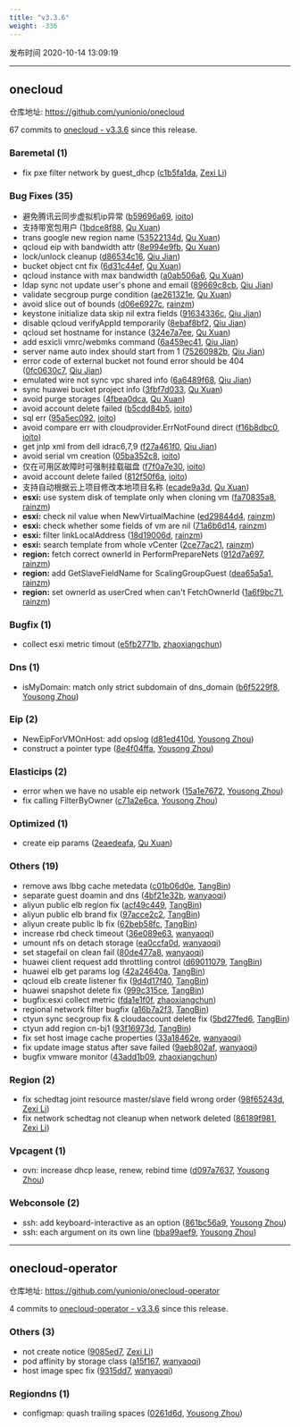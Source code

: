 ```yaml
---
title: "v3.3.6"
weight: -336
---
```


发布时间 2020-10-14 13:09:19

---
## onecloud

仓库地址: https://github.com/yunionio/onecloud

67 commits to [onecloud - v3.3.6] since this release.

### Baremetal (1)
- fix pxe filter network by guest_dhcp ([c1b5fa1da](https://github.com/yunionio/onecloud/commit/c1b5fa1da93ad30f87a8b0bde083c781404c074b), [Zexi Li](mailto:zexi.li@qq.com))

### Bug Fixes (35)
- 避免腾讯云同步虚拟机ip异常 ([b59696a69](https://github.com/yunionio/onecloud/commit/b59696a691dfcee0eb38b13f0aa63cce1e1801bc), [ioito](mailto:quxuan@yunionyun.com))
- 支持带宽包用户 ([1bdce8f88](https://github.com/yunionio/onecloud/commit/1bdce8f88b60b0c15122551cc2a1522ec44aee29), [Qu Xuan](mailto:quxuan@yunionyun.com))
- trans google new region name ([53522134d](https://github.com/yunionio/onecloud/commit/53522134df3b92ee93a0e9acd0c718cff5f1aedb), [Qu Xuan](mailto:quxuan@yunionyun.com))
- qcloud eip with bandwidth attr ([8e994e9fb](https://github.com/yunionio/onecloud/commit/8e994e9fb8aebf72219824b6ba2cf1169f5f2e1c), [Qu Xuan](mailto:quxuan@yunionyun.com))
- lock/unlock cleanup ([d86534c16](https://github.com/yunionio/onecloud/commit/d86534c16bb90f9de18e7b650d2cd7213d4f7679), [Qiu Jian](mailto:qiujian@yunionyun.com))
- bucket object cnt fix ([6d31c44ef](https://github.com/yunionio/onecloud/commit/6d31c44ef3456310754bdc8d7df38c8b17ea584d), [Qu Xuan](mailto:quxuan@yunionyun.com))
- qcloud instance with max bandwidth ([a0ab506a6](https://github.com/yunionio/onecloud/commit/a0ab506a686cf8b38a065e88a59e8bcb3ec09b52), [Qu Xuan](mailto:quxuan@yunionyun.com))
- ldap sync not update user's phone and email ([89669c8cb](https://github.com/yunionio/onecloud/commit/89669c8cb2ce3b6ba4cd750f8fbaf3534bbfa80e), [Qiu Jian](mailto:qiujian@yunionyun.com))
- validate secgroup purge condition ([ae261321e](https://github.com/yunionio/onecloud/commit/ae261321ec0c08d1179683d1ee67270b5cde6db2), [Qu Xuan](mailto:quxuan@yunionyun.com))
- avoid slice out of bounds ([d06e6927c](https://github.com/yunionio/onecloud/commit/d06e6927ca744ad2dc22ba3a10eee94757b65d48), [rainzm](mailto:mjoycarry@gmail.com))
- keystone initialize data skip nil extra fields ([91634336c](https://github.com/yunionio/onecloud/commit/91634336c67143b629c63110c6161ed9edc79583), [Qiu Jian](mailto:qiujian@yunionyun.com))
- disable qcloud verifyAppId temporarily ([8ebaf8bf2](https://github.com/yunionio/onecloud/commit/8ebaf8bf2dfd899bfc4c31992ff5910eef56d00f), [Qiu Jian](mailto:qiujian@yunionyun.com))
- qcloud set hostname for instance ([324e7a7ee](https://github.com/yunionio/onecloud/commit/324e7a7ee482f512ebee04993ba7d4dfc88173a2), [Qu Xuan](mailto:quxuan@yunionyun.com))
- add esxicli vmrc/webmks command ([6a459ec41](https://github.com/yunionio/onecloud/commit/6a459ec41d98696d779c951d2635e6edfbf220bf), [Qiu Jian](mailto:qiujian@yunionyun.com))
- server name auto index should start from 1 ([75260982b](https://github.com/yunionio/onecloud/commit/75260982bc636e900402ad9568ef6c9647d97eb0), [Qiu Jian](mailto:qiujian@yunionyun.com))
- error code of external bucket not found error should be 404 ([0fc0630c7](https://github.com/yunionio/onecloud/commit/0fc0630c7a10d9ad4ff98888ba86ef6d2738d5df), [Qiu Jian](mailto:qiujian@yunionyun.com))
- emulated wire not sync vpc shared info ([6a6489f68](https://github.com/yunionio/onecloud/commit/6a6489f68a6c5089da7818ccc63e2ee7c9e940db), [Qiu Jian](mailto:qiujian@yunionyun.com))
- sync huawei bucket project info ([3fbf7d033](https://github.com/yunionio/onecloud/commit/3fbf7d033f7392d15db9cab6e40ceab122f8cf43), [Qu Xuan](mailto:quxuan@yunionyun.com))
- avoid purge storages ([4fbea0dca](https://github.com/yunionio/onecloud/commit/4fbea0dcabeb7d8bb58994a3d3928064c3237320), [Qu Xuan](mailto:quxuan@yunionyun.com))
- avoid account delete failed ([b5cdd84b5](https://github.com/yunionio/onecloud/commit/b5cdd84b59f84c6723287228186c753f0dae6a85), [ioito](mailto:quxuan@yunionyun.com))
- sql err ([95a5ec092](https://github.com/yunionio/onecloud/commit/95a5ec092fe866f0c547d1e6845f21f0d18649dc), [ioito](mailto:quxuan@yunionyun.com))
- avoid compare err with cloudprovider.ErrNotFound direct ([f16b8dbc0](https://github.com/yunionio/onecloud/commit/f16b8dbc08f5638e62fcac26ea324cf5f76c694d), [ioito](mailto:quxuan@yunionyun.com))
- get jnlp xml from dell idrac6,7,9 ([f27a461f0](https://github.com/yunionio/onecloud/commit/f27a461f08f10c990d38f60a1f3b5c10009fa7ad), [Qiu Jian](mailto:qiujian@yunionyun.com))
- avoid serial vm creation ([05ba352c8](https://github.com/yunionio/onecloud/commit/05ba352c8ba3c3396419c7b040a691beae98ffeb), [ioito](mailto:quxuan@yunionyun.com))
- 仅在可用区故障时可强制挂载磁盘 ([f7f0a7e30](https://github.com/yunionio/onecloud/commit/f7f0a7e3022aa70891b03db6d200f76e7e134cbd), [ioito](mailto:quxuan@yunionyun.com))
- avoid account delete failed ([812f50f6a](https://github.com/yunionio/onecloud/commit/812f50f6a55f03770258f2f486a47ecf3a2fc50a), [ioito](mailto:quxuan@yunionyun.com))
- 支持自动根据云上项目修改本地项目名称 ([ecade9a3d](https://github.com/yunionio/onecloud/commit/ecade9a3de63cd5374e3e201ed7df401b2d7b96f), [Qu Xuan](mailto:quxuan@yunionyun.com))
- **esxi:** use system disk of template only when cloning vm ([fa70835a8](https://github.com/yunionio/onecloud/commit/fa70835a82c320a45c04cc6db301f3b19982b3a4), [rainzm](mailto:mjoycarry@gmail.com))
- **esxi:** check nil value when NewVirtualMachine ([ed29844d4](https://github.com/yunionio/onecloud/commit/ed29844d4a9fe486a89cfb8c1f59fd3100a67364), [rainzm](mailto:mjoycarry@gmail.com))
- **esxi:** check whether some fields of vm are nil ([71a6b6d14](https://github.com/yunionio/onecloud/commit/71a6b6d14ca6e8572f4a51e430b9bc676e33723c), [rainzm](mailto:mjoycarry@gmail.com))
- **esxi:** filter linkLocalAddress ([18d19006d](https://github.com/yunionio/onecloud/commit/18d19006d40b1ce81589208dfb5bcb82750241dd), [rainzm](mailto:mjoycarry@gmail.com))
- **esxi:** search template from whole vCenter ([2ce77ac21](https://github.com/yunionio/onecloud/commit/2ce77ac21fcc4660036477bf203111f07ba61108), [rainzm](mailto:mjoycarry@gmail.com))
- **region:** fetch correct ownerId in PerformPrepareNets ([912d7a697](https://github.com/yunionio/onecloud/commit/912d7a6978a1222dbae9e476a77cd84d2430fd0e), [rainzm](mailto:mjoycarry@gmail.com))
- **region:** add GetSlaveFieldName for ScalingGroupGuest ([dea65a5a1](https://github.com/yunionio/onecloud/commit/dea65a5a111f926b49bda659b5e319f904dc4dd2), [rainzm](mailto:mjoycarry@gmail.com))
- **region:** set ownerId as userCred when can't FetchOwnerId ([1a6f9bc71](https://github.com/yunionio/onecloud/commit/1a6f9bc7102af221a3d1d94479a8192b66c6fbfb), [rainzm](mailto:mjoycarry@gmail.com))

### Bugfix (1)
- collect esxi metric timout ([e5fb2771b](https://github.com/yunionio/onecloud/commit/e5fb2771bb0e2e5ec736431199e4dca87110cadc), [zhaoxiangchun](mailto:1422928955@qq.com))

### Dns (1)
- isMyDomain: match only strict subdomain of dns_domain ([b6f5229f8](https://github.com/yunionio/onecloud/commit/b6f5229f8a46bd9169fb816ecd10694a07753319), [Yousong Zhou](mailto:zhouyousong@yunionyun.com))

### Eip (2)
- NewEipForVMOnHost: add opslog ([d81ed410d](https://github.com/yunionio/onecloud/commit/d81ed410df114d9e4fb69c08194d0bb804069824), [Yousong Zhou](mailto:zhouyousong@yunionyun.com))
- construct a pointer type ([8e4f04ffa](https://github.com/yunionio/onecloud/commit/8e4f04ffae335a120fe8fdb3b408685be1a9cd42), [Yousong Zhou](mailto:zhouyousong@yunionyun.com))

### Elasticips (2)
- error when we have no usable eip network ([15a1e7672](https://github.com/yunionio/onecloud/commit/15a1e76721121d34c33192baf5da3492d77fcf74), [Yousong Zhou](mailto:zhouyousong@yunionyun.com))
- fix calling FilterByOwner ([c71a2e6ca](https://github.com/yunionio/onecloud/commit/c71a2e6ca6253a4f367d54283cc22e9f64b81d24), [Yousong Zhou](mailto:zhouyousong@yunionyun.com))

### Optimized (1)
- create eip params ([2eaedeafa](https://github.com/yunionio/onecloud/commit/2eaedeafaf87882346c92816475acb45cc05a6f4), [Qu Xuan](mailto:quxuan@yunionyun.com))

### Others (19)
- remove aws lbbg cache metedata ([c01b06d0e](https://github.com/yunionio/onecloud/commit/c01b06d0e0bf175ad097a71a8552ed502d5f1d82), [TangBin](mailto:tangbin@yunion.cn))
- separate guest doamin and dns ([4bf21e32b](https://github.com/yunionio/onecloud/commit/4bf21e32b44d344f7566e852472e76517a5ba0a8), [wanyaoqi](mailto:wanyaoqi@yunionyun.com))
- aliyun public elb region fix ([acf49c449](https://github.com/yunionio/onecloud/commit/acf49c449311003c3fb4778358bb6bbc2cff11b3), [TangBin](mailto:tangbin@yunion.cn))
- aliyun public elb brand fix ([97acce2c2](https://github.com/yunionio/onecloud/commit/97acce2c22eb09484dce100b9f0ae898f5115e7f), [TangBin](mailto:tangbin@yunion.cn))
- aliyun create public lb fix ([62beb58fc](https://github.com/yunionio/onecloud/commit/62beb58fc7b5025e15b046d4bb33b359fe957778), [TangBin](mailto:tangbin@yunion.cn))
- increase rbd check timeout ([36e089e63](https://github.com/yunionio/onecloud/commit/36e089e633d3726bf00b5a5724707bcf1b8eeeba), [wanyaoqi](mailto:wanyaoqi@yunionyun.com))
- umount nfs on detach storage ([ea0ccfa0d](https://github.com/yunionio/onecloud/commit/ea0ccfa0d6d1e2d344532a7a5a44ea6d3e92dc42), [wanyaoqi](mailto:wanyaoqi@yunionyun.com))
- set stagefail on clean fail ([80de477a8](https://github.com/yunionio/onecloud/commit/80de477a8cf9cb4b825e5eae58695ecbeb68c0bd), [wanyaoqi](mailto:wanyaoqi@yunionyun.com))
- huawei client request add throttling control ([d69011079](https://github.com/yunionio/onecloud/commit/d6901107938e88aca91fac084831d664fe0624e4), [TangBin](mailto:tangbin@yunion.cn))
- huawei elb get params log ([42a24640a](https://github.com/yunionio/onecloud/commit/42a24640a4a64926b9f548a23d67a2b93ef875f9), [TangBin](mailto:tangbin@yunion.cn))
- qcloud elb create listener fix ([9d4d17f40](https://github.com/yunionio/onecloud/commit/9d4d17f40cfaacfd8c83642faf681888620d704e), [TangBin](mailto:tangbin@yunion.cn))
- huawei snapshot delete fix ([999c315ce](https://github.com/yunionio/onecloud/commit/999c315ce03ebb96c6b50d74d63c8e46f7fe340a), [TangBin](mailto:tangbin@yunion.cn))
- bugfix:esxi collect metric ([fda1e1f0f](https://github.com/yunionio/onecloud/commit/fda1e1f0f8ce03f97bd53a6657576d6f7c00749e), [zhaoxiangchun](mailto:1422928955@qq.com))
- regional network filter bugfix ([a16b7a2f3](https://github.com/yunionio/onecloud/commit/a16b7a2f32ac3eeb9e73c9addfe5ba66f7068788), [TangBin](mailto:tangbin@yunion.cn))
- ctyun sync secgroup fix & cloudaccount delete fix ([5bd27fed6](https://github.com/yunionio/onecloud/commit/5bd27fed644d07bc9ad673c509a8d46f07de0cc6), [TangBin](mailto:tangbin@yunion.cn))
- ctyun add region cn-bj1 ([93f16973d](https://github.com/yunionio/onecloud/commit/93f16973d5ab332ad06486ca0b5f01a9daf856a0), [TangBin](mailto:tangbin@yunion.cn))
- fix set host image cache properties ([33a18462e](https://github.com/yunionio/onecloud/commit/33a18462ee1b21d944a949d2caa8969ae57cd299), [wanyaoqi](mailto:wanyaoqi@yunionyun.com))
- fix update image status after save failed ([9aeb802af](https://github.com/yunionio/onecloud/commit/9aeb802af9e2f5b618e0201bd0c4f5a1e842a152), [wanyaoqi](mailto:wanyaoqi@yunionyun.com))
- bugfix vmware monitor ([43add1b09](https://github.com/yunionio/onecloud/commit/43add1b097b01eb0cfa63eaf95336691871c6d5c), [zhaoxiangchun](mailto:1422928955@qq.com))

### Region (2)
- fix schedtag joint resource master/slave field wrong order ([98f65243d](https://github.com/yunionio/onecloud/commit/98f65243da684ed55e1cf464fee1b44c377a7a06), [Zexi Li](mailto:zexi.li@qq.com))
- fix network schedtag not cleanup when network deleted ([86189f981](https://github.com/yunionio/onecloud/commit/86189f981c2d4cf3dabd00ed90e08c5093332281), [Zexi Li](mailto:zexi.li@qq.com))

### Vpcagent (1)
- ovn: increase dhcp lease, renew, rebind time ([d097a7637](https://github.com/yunionio/onecloud/commit/d097a7637a2c6f2604a1363942e080c96a8b29ac), [Yousong Zhou](mailto:zhouyousong@yunionyun.com))

### Webconsole (2)
- ssh: add keyboard-interactive as an option ([861bc56a9](https://github.com/yunionio/onecloud/commit/861bc56a95bd69affd9a56cde2f8500c89e7c3e3), [Yousong Zhou](mailto:zhouyousong@yunionyun.com))
- ssh: each argument on its own line ([bba99aef9](https://github.com/yunionio/onecloud/commit/bba99aef9eed7f709e5186f19d49b2bfbf8cccaf), [Yousong Zhou](mailto:zhouyousong@yunionyun.com))

[onecloud - v3.3.6]: https://github.com/yunionio/onecloud/compare/v3.3.5...v3.3.6
---
## onecloud-operator

仓库地址: https://github.com/yunionio/onecloud-operator

4 commits to [onecloud-operator - v3.3.6] since this release.

### Others (3)
- not create notice ([9085ed7](https://github.com/yunionio/onecloud-operator/commit/9085ed7c8790f1e5b340de5346ff3b45c67d050d), [Zexi Li](mailto:zexi.li@qq.com))
- pod affinity by storage class ([a15f167](https://github.com/yunionio/onecloud-operator/commit/a15f16754a024c10ede5bc8c1c86a1fd7979101b), [wanyaoqi](mailto:wanyaoqi@yunionyun.com))
- host image spec fix ([9315dd7](https://github.com/yunionio/onecloud-operator/commit/9315dd7f5b3ac2a14dc8e0e933ae8f0086e2376e), [wanyaoqi](mailto:wanyaoqi@yunionyun.com))

### Regiondns (1)
- configmap: quash trailing spaces ([0261d6d](https://github.com/yunionio/onecloud-operator/commit/0261d6dde8a1183ef8bd362270f4396816529374), [Yousong Zhou](mailto:zhouyousong@yunionyun.com))

[onecloud-operator - v3.3.6]: https://github.com/yunionio/onecloud-operator/compare/v3.3.5...v3.3.6
